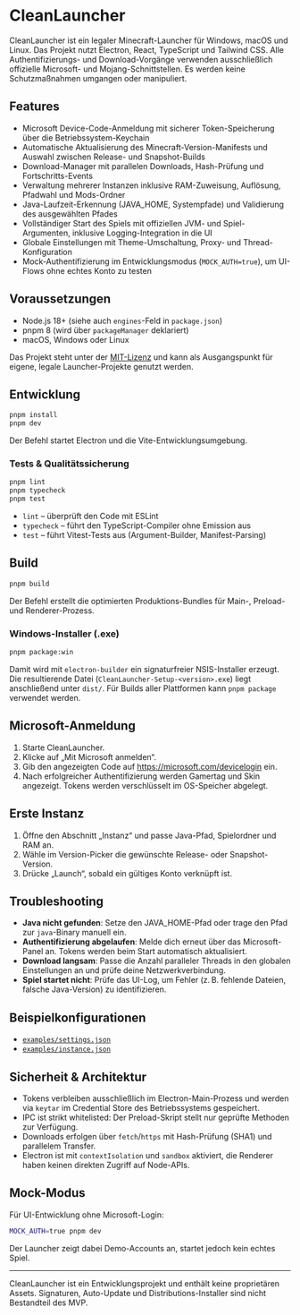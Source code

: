 # CleanLauncher

CleanLauncher ist ein legaler Minecraft-Launcher für Windows, macOS und Linux. Das Projekt nutzt Electron, React, TypeScript und Tailwind CSS. Alle Authentifizierungs- und Download-Vorgänge verwenden ausschließlich offizielle Microsoft- und Mojang-Schnittstellen. Es werden keine Schutzmaßnahmen umgangen oder manipuliert.

## Features

- Microsoft Device-Code-Anmeldung mit sicherer Token-Speicherung über die Betriebssystem-Keychain
- Automatische Aktualisierung des Minecraft-Version-Manifests und Auswahl zwischen Release- und Snapshot-Builds
- Download-Manager mit parallelen Downloads, Hash-Prüfung und Fortschritts-Events
- Verwaltung mehrerer Instanzen inklusive RAM-Zuweisung, Auflösung, Pfadwahl und Mods-Ordner
- Java-Laufzeit-Erkennung (JAVA_HOME, Systempfade) und Validierung des ausgewählten Pfades
- Vollständiger Start des Spiels mit offiziellen JVM- und Spiel-Argumenten, inklusive Logging-Integration in die UI
- Globale Einstellungen mit Theme-Umschaltung, Proxy- und Thread-Konfiguration
- Mock-Authentifizierung im Entwicklungsmodus (`MOCK_AUTH=true`), um UI-Flows ohne echtes Konto zu testen

## Voraussetzungen

- Node.js 18+ (siehe auch `engines`-Feld in `package.json`)
- pnpm 8 (wird über `packageManager` deklariert)
- macOS, Windows oder Linux

Das Projekt steht unter der [MIT-Lizenz](LICENSE) und kann als Ausgangspunkt für eigene, legale Launcher-Projekte genutzt werden.

## Entwicklung

```bash
pnpm install
pnpm dev
```

Der Befehl startet Electron und die Vite-Entwicklungsumgebung.

### Tests & Qualitätssicherung

```bash
pnpm lint
pnpm typecheck
pnpm test
```

- `lint` – überprüft den Code mit ESLint
- `typecheck` – führt den TypeScript-Compiler ohne Emission aus
- `test` – führt Vitest-Tests aus (Argument-Builder, Manifest-Parsing)

## Build

```bash
pnpm build
```

Der Befehl erstellt die optimierten Produktions-Bundles für Main-, Preload- und Renderer-Prozess.

### Windows-Installer (.exe)

```bash
pnpm package:win
```

Damit wird mit `electron-builder` ein signaturfreier NSIS-Installer erzeugt. Die resultierende Datei (`CleanLauncher-Setup-<version>.exe`)
liegt anschließend unter `dist/`. Für Builds aller Plattformen kann `pnpm package` verwendet werden.

## Microsoft-Anmeldung

1. Starte CleanLauncher.
2. Klicke auf „Mit Microsoft anmelden“.
3. Gib den angezeigten Code auf <https://microsoft.com/devicelogin> ein.
4. Nach erfolgreicher Authentifizierung werden Gamertag und Skin angezeigt. Tokens werden verschlüsselt im OS-Speicher abgelegt.

## Erste Instanz

1. Öffne den Abschnitt „Instanz“ und passe Java-Pfad, Spielordner und RAM an.
2. Wähle im Version-Picker die gewünschte Release- oder Snapshot-Version.
3. Drücke „Launch“, sobald ein gültiges Konto verknüpft ist.

## Troubleshooting

- **Java nicht gefunden**: Setze den JAVA_HOME-Pfad oder trage den Pfad zur `java`-Binary manuell ein.
- **Authentifizierung abgelaufen**: Melde dich erneut über das Microsoft-Panel an. Tokens werden beim Start automatisch aktualisiert.
- **Download langsam**: Passe die Anzahl paralleler Threads in den globalen Einstellungen an und prüfe deine Netzwerkverbindung.
- **Spiel startet nicht**: Prüfe das UI-Log, um Fehler (z. B. fehlende Dateien, falsche Java-Version) zu identifizieren.

## Beispielkonfigurationen

- [`examples/settings.json`](examples/settings.json)
- [`examples/instance.json`](examples/instance.json)

## Sicherheit & Architektur

- Tokens verbleiben ausschließlich im Electron-Main-Prozess und werden via `keytar` im Credential Store des Betriebssystems gespeichert.
- IPC ist strikt whitelisted: Der Preload-Skript stellt nur geprüfte Methoden zur Verfügung.
- Downloads erfolgen über `fetch`/`https` mit Hash-Prüfung (SHA1) und parallelem Transfer.
- Electron ist mit `contextIsolation` und `sandbox` aktiviert, die Renderer haben keinen direkten Zugriff auf Node-APIs.

## Mock-Modus

Für UI-Entwicklung ohne Microsoft-Login:

```bash
MOCK_AUTH=true pnpm dev
```

Der Launcher zeigt dabei Demo-Accounts an, startet jedoch kein echtes Spiel.

---

CleanLauncher ist ein Entwicklungsprojekt und enthält keine proprietären Assets. Signaturen, Auto-Update und Distributions-Installer sind nicht Bestandteil des MVP.
